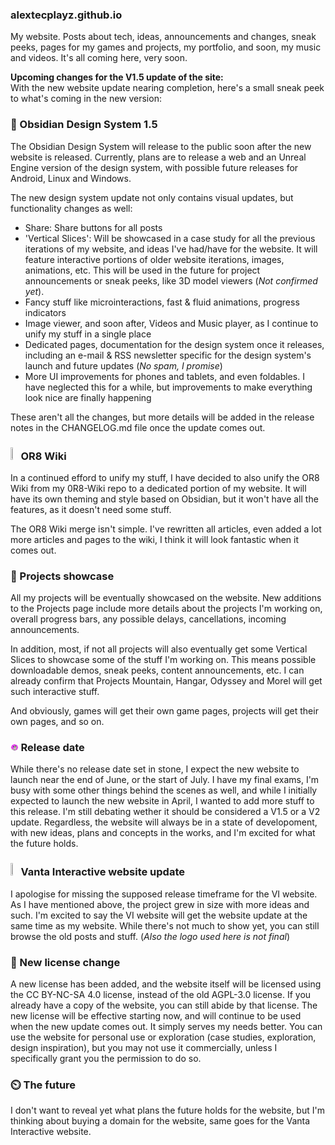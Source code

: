 ### alextecplayz.github.io
My website. Posts about tech, ideas, announcements and changes, sneak peeks, pages for my games and projects, my portfolio, and soon, my music and videos. It's all coming here, very soon.

**Upcoming changes for the V1.5 update of the site:**\
With the new website update nearing completion, here's a small sneak peek to what's coming in the new version:

### 🔲 Obsidian Design System 1.5
The Obsidian Design System will release to the public soon after the new website is released. Currently, plans are to release a web and an Unreal Engine version of the design system, with possible future releases for Android, Linux and Windows.

The new design system update not only contains visual updates, but functionality changes as well:
- Share: Share buttons for all posts
- 'Vertical Slices': Will be showcased in a case study for all the previous iterations of my website, and ideas I've had/have for the website. It will feature interactive portions of older website iterations, images, animations, etc. This will be used in the future for project announcements or sneak peeks, like 3D model viewers (*Not confirmed yet*).
- Fancy stuff like microinteractions, fast & fluid animations, progress indicators
- Image viewer, and soon after, Videos and Music player, as I continue to unify my stuff in a single place
- Dedicated pages, documentation for the design system once it releases, including an e-mail & RSS newsletter specific for the design system's launch and future updates (*No spam, I promise*)
- More UI improvements for phones and tablets, and even foldables. I have neglected this for a while, but improvements to make everything look nice are finally happening

These aren't all the changes, but more details will be added in the release notes in the CHANGELOG.md file once the update comes out.

### <img src="https://i.ibb.co/Yc3F8XC/ORB-Server.webp" height="2.5%" width="2.5%"> OR8 Wiki
In a continued efford to unify my stuff, I have decided to also unify the OR8 Wiki from my 0R8-Wiki repo to a dedicated portion of my website. It will have its own theming and style based on Obsidian, but it won't have all the features, as it doesn't need some stuff.

The OR8 Wiki merge isn't simple. I've rewritten all articles, even added a lot more articles and pages to the wiki, I think it will look fantastic when it comes out.

### 📂 Projects showcase
All my projects will be eventually showcased on the website. New additions to the Projects page include more details about the projects I'm working on, overall progress bars, any possible delays, cancellations, incoming announcements.

In addition, most, if not all projects will also eventually get some Vertical Slices to showcase some of the stuff I'm working on. This means possible downloadable demos, sneak peeks, content announcements, etc. I can already confirm that Projects Mountain, Hangar, Odyssey and Morel will get such interactive stuff.

And obviously, games will get their own game pages, projects will get their own pages, and so on.

### <img src="https://raw.githubusercontent.com/alextecplayz/alextecplayz.github.io/main/favicon/android-chrome-192x192.png" height="2.5%" width="2.5%"> Release date
While there's no release date set in stone, I expect the new website to launch near the end of June, or the start of July. I have my final exams, I'm busy with some other things behind the scenes as well, and while I initially expected to launch the new website in April, I wanted to add more stuff to this release. I'm still debating wether it should be considered a V1.5 or a V2 update. Regardless, the website will always be in a state of developoment, with new ideas, plans and concepts in the works, and I'm excited for what the future holds.

### <img src="https://i.ibb.co/ZYbPHGV/Manifold-White.png" height="2.5%" width="2.5%"> Vanta Interactive website update
I apologise for missing the supposed release timeframe for the VI website. As I have mentioned above, the project grew in size with more ideas and such. I'm excited to say the VI website will get the website update at the same time as my website. While there's not much to show yet, you can still browse the old posts and stuff. (*Also the logo used here is not final*)

### 📄 New license change
A new license has been added, and the website itself will be licensed using the CC BY-NC-SA 4.0 license, instead of the old AGPL-3.0 license. If you already have a copy of the website, you can still abide by that license. The new license will be effective starting now, and will continue to be used when the new update comes out. It simply serves my needs better. You can use the website for personal use or exploration (case studies, exploration, design inspiration), but you may not use it commercially, unless I specifically grant you the permission to do so.

### ⏲️ The future
I don't want to reveal yet what plans the future holds for the website, but I'm thinking about buying a domain for the website, same goes for the Vanta Interactive website.
